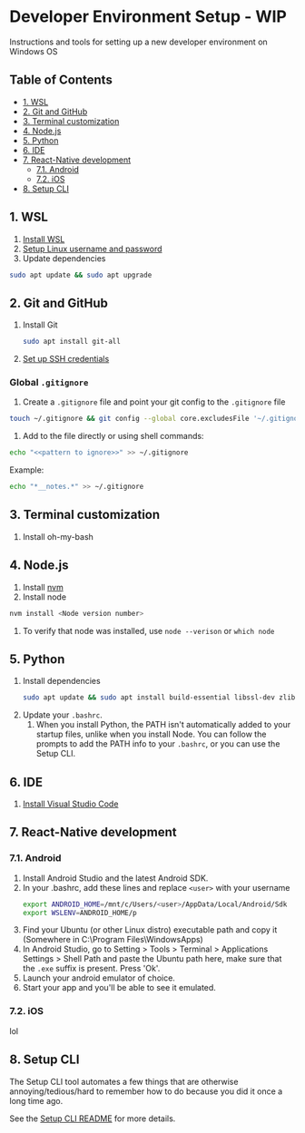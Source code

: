 # Developer Environment Setup - WIP <!-- omit from toc -->
Instructions and tools for setting up a new developer environment on Windows OS

## Table of Contents <!-- omit from toc -->
- [1. WSL](#1-wsl)
- [2. Git and GitHub](#2-git-and-github)
- [3. Terminal customization](#3-terminal-customization)
- [4. Node.js](#4-nodejs)
- [5. Python](#5-python)
- [6. IDE](#6-ide)
- [7. React-Native development](#7-react-native-development)
  - [7.1. Android](#71-android)
  - [7.2. iOS](#72-ios)
- [8. Setup CLI](#8-setup-cli)


## 1. WSL
1. [Install WSL](https://learn.microsoft.com/en-us/windows/wsl/install#manual-installation-steps)
2. [Setup Linux username and password](https://learn.microsoft.com/en-us/windows/wsl/setup/environment#set-up-your-linux-username-and-password)
3. Update dependencies
  ```sh
  sudo apt update && sudo apt upgrade
  ```

## 2. Git and GitHub
1. Install Git
   ```sh
   sudo apt install git-all
   ```
2. [Set up SSH credentials](https://hackmd.io/@AgDXdHgSSPKsJIhCxlaTuA/BJtNu88fF)

### Global `.gitignore`
1. Create a `.gitignore` file and point your git config to the `.gitignore` file
  ```bash
  touch ~/.gitignore && git config --global core.excludesFile '~/.gitignore'
  ```

1. Add to the file directly or using shell commands:
  ```bash
  echo "<<pattern to ignore>>" >> ~/.gitignore
  ```

  Example:
  ```bash
  echo "*__notes.*" >> ~/.gitignore
  ```

## 3. Terminal customization
1. Install oh-my-bash

## 4. Node.js
1. Install [nvm](https://github.com/nvm-sh/nvm)
2. Install node
```sh
nvm install <Node version number>
```
  1. To verify that node was installed, use `node --verison` or `which node`


## 5. Python
1. Install dependencies
    ```sh
    sudo apt update && sudo apt install build-essential libssl-dev zlib1g-dev libbz2-dev libreadline-dev libsqlite3-dev curl libncursesw5-dev xz-utils tk-dev libxml2-dev libxmlsec1-dev libffi-dev liblzma-dev
    ```
2. Update your `.bashrc`.
   1. When you install Python, the PATH isn't automatically added to your startup files, unlike when you install Node. You can follow the prompts to add the PATH info to your `.bashrc`, or you can use the Setup CLI.

## 6. IDE
1. [Install Visual Studio Code](https://code.visualstudio.com/)

## 7. React-Native development
### 7.1. Android
1. Install Android Studio and the latest Android SDK.
2. In your .bashrc, add these lines and replace `<user>` with your username
    ```bash
    export ANDROID_HOME=/mnt/c/Users/<user>/AppData/Local/Android/Sdk
    export WSLENV=ANDROID_HOME/p

    ```
1. Find your Ubuntu (or other Linux distro) executable path and copy it (Somewhere in C:\Program Files\WindowsApps)
2. In Android Studio, go to Setting > Tools > Terminal > Applications Settings > Shell Path and paste the Ubuntu path here, make sure that the `.exe` suffix is present. Press 'Ok'.
3. Launch your android emulator of choice.
4. Start your app and you'll be able to see it emulated.


### 7.2. iOS
lol

## 8. Setup CLI
The Setup CLI tool automates a few things that are otherwise annoying/tedious/hard to remember how to do because you did it once a long time ago.

See the [Setup CLI README](setup-cli/README.md) for more details.
